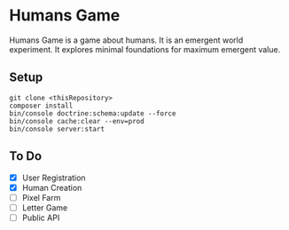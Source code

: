 # Humans Game

Humans Game is a game about humans.  It is an emergent world experiment.  It explores minimal foundations for maximum emergent value.

## Setup

```
git clone <thisRepository>
composer install
bin/console doctrine:schema:update --force
bin/console cache:clear --env=prod
bin/console server:start
```

## To Do
- [x] User Registration
- [x] Human Creation
- [ ] Pixel Farm
- [ ] Letter Game
- [ ] Public API